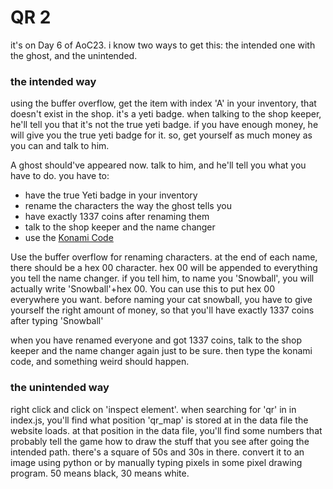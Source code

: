 # QR 2

it's on Day 6 of AoC23.
i know two ways to get this: the intended one with the ghost, and the unintended.

### the intended way
using the buffer overflow, get the item with index 'A' in your inventory, that doesn't exist in the shop. it's a yeti badge.
when talking to the shop keeper, he'll tell you that it's not the true yeti badge. if you have enough money, he will give you the true yeti badge for it. so, get yourself as much money as you can and talk to him.

A ghost should've appeared now. talk to him, and he'll tell you what you have to do. you have to:
- have the true Yeti badge in your inventory
- rename the characters the way the ghost tells you
- have exactly 1337 coins after renaming them
- talk to the shop keeper and the name changer
- use the [Konami Code](https://en.wikipedia.org/wiki/Konami_Code)

Use the buffer overflow for renaming characters. at the end of each name, there should be a hex 00 character. hex 00 will be appended to everything you tell the name changer. if you tell him, to name you 'Snowball', you will actually write 'Snowball'+hex 00. You can use this to put hex 00 everywhere you want.
before naming your cat snowball, you have to give yourself the right amount of money, so that you'll have exactly 1337 coins after typing 'Snowball'


when you have renamed everyone and got 1337 coins, talk to the shop keeper and the name changer again just to be sure. then type the konami code, and something weird should happen.

### the unintended way

right click and click on 'inspect element'. when searching for 'qr' in in index.js, you'll find what position 'qr_map' is stored at in the data file the website loads.
at that position in the data file, you'll find some numbers that probably tell the game how to draw the stuff that you see after going the intended path.
there's a square of 50s and 30s in there. convert it to an image using python or by manually typing pixels in some pixel drawing program. 50 means black, 30 means white.


